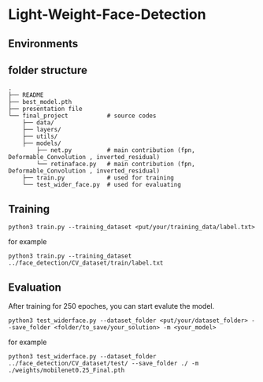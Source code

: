 # Light-Weight-Face-Detection

## Environments


## folder structure
    .
    ├── README
    ├── best_model.pth
    ├── presentation file
    └── final_project           # source codes
        ├── data/
        ├── layers/
        ├── utils/
        ├── models/
            ├── net.py          # main contribution (fpn, Deformable_Convolution , inverted_residual)
            └── retinaface.py   # main contribution (fpn, Deformable_Convolution , inverted_residual)
        ├── train.py            # used for training
        └── test_wider_face.py  # used for evaluating

## Training
```
python3 train.py --training_dataset <put/your/training_data/label.txt>
```

for example
```
python3 train.py --training_dataset ../face_detection/CV_dataset/train/label.txt
```

## Evaluation
After training for 250 epoches, you can start evalute the model.
```
python3 test_widerface.py --dataset_folder <put/your/dataset_folder> --save_folder <folder/to_save/your_solution> -m <your_model>
```

for example
```
python3 test_widerface.py --dataset_folder ../face_detection/CV_dataset/test/ --save_folder ./ -m ./weights/mobilenet0.25_Final.pth
```